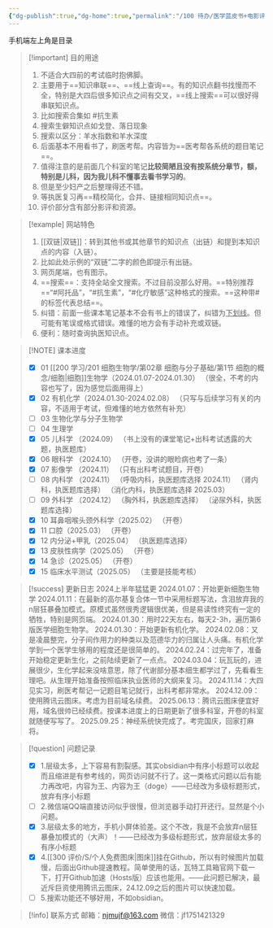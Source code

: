 ```yaml
---
{"dg-publish":true,"dg-home":true,"permalink":"/100 待办/医学蓝皮书+电影评价/","tags":["gardenEntry"],"dgPassFrontmatter":true,"created":"2024-01-25T18:45:03.000+08:00","updated":"2025-09-25T21:46:14.000+08:00"}
---
```


手机端左上角是目录

> [!important] 目的用途
> 1. 不适合大四前的考试临时抱佛脚。
> 2. 主要用于==知识串联==、==线上查询==。有的知识点翻书找慢而不全，特别是大四后很多知识点之间有交叉，==线上搜索==可以很好得串联知识点。
> 	1. 比如搜索合集如 #抗生素 
> 	2. 搜索生僻知识点如戈登、落日现象
> 	3. 搜索以区分：羊水指数和羊水深度
> 3. 后面基本不用看书了，刷医考帮。内容皆为==医考帮各系统的题目笔记==。
> 	1. 值得注意的是前面几个科室的笔记**比较简陋且没有按系统分章节，额，特别是儿科，因为我儿科不懂事去看书学习的**。
> 	2. 但是至少妇产之后整理得还不错。
> 	3. 等执医复习再==精校简化，合并、链接相同知识点==。
> 4. 评价部分含有部分影评和资源。

> [!example] 网站特色
> 1. [[双链\|双链]]：转到其他书或其他章节的知识点（出链）和提到本知识点的内容（入链）。
> 	1. 比如此处示例的“双链”二字的颜色即提示有出链。
> 	2. 网页尾端，也有图示。
> 2. ==搜索==：支持全站全文搜索。不过目前没那么好用。==特别推荐==“#阿托品”，“#抗生素”，“#化疗敏感”这种格式的搜索。==这种带#的标签代表总结==。
> 3. 纠错：前面一些课本笔记基本不会有书上的错误了，纠错为<u>下划线</u>。但可能有笔误或格式错误。难懂的地方会有手动补充或双链。
> 4. 便利：随时查询执医知识点。

> [!NOTE] 课本进度
> - [x] 01 [[200 学习/201 细胞生物学/第02章 细胞与分子基础/第1节 细胞的概念/细胞\|细胞]]生物学（2024.01.07-2024.01.30）
> （很全，不考的内容也写了，因为感觉后面用得上）
> - [x] 02 有机化学（2024.01.30-2024.02.08）
> （只写与后续学习有关的内容，不适用于考试，但难懂的地方依然有补充）
> - [ ] 03 生物化学与分子生物学
> - [ ] 04 生理学
> - [x] 05 儿科学 （2024.09）
> （书上没有的课堂笔记+出科考试透露的大题，执医题库）
> - [x] 06 眼科学 （2024.10）
> （开卷，没讲的眼睑病也考了一条）
> - [x] 07 影像学 （2024.11）
> （只有出科考试题目，开卷）
> - [ ] 08 内科学 （2024.11）
> （呼吸内科，执医题库选择 2024.11）
> （肾内科，执医题库选择）
> （消化内科，执医题库选择 2025.03）
> - [ ] 09 外科学 （2024.12）
> （胸外科，执医题库选择）
> （泌尿外科，执医题库选择）
> - [x] 10 耳鼻咽喉头颈外科学（2025.02）
> （开卷）
> - [x] 11 口腔（2025.03）
> （开卷）
> - [x] 12 内分泌+甲乳（2025.04）
> （执医题库选择）
> - [x] 13 皮肤性病学（2025.05）
> （开卷）
> - [x] 14 急诊（2025.05）
> （开卷）
> - [x] 15 临床水平测试（2025.05）
> （主要是技能考核）

> [!success] 更新日志
> 2024上半年猛猛更
> 2024.01.07：开始更新细胞生物学
> 2024.01.11：在最新的高尔基复合体一节中采用标题写法，含泪放弃我的n层狂暴叠加模式。原模式虽然很秀逻辑很优美，但是易读性终究有一定的牺牲，特别是网页端。
> 2024.01.30：用时22天左右，每天2-3h，遍历第6版医学细胞生物学。
> 2024.01.30：开始更新有机化学。
> 2024.02.08：又是凌晨整完，分子间作用力的种类以及范德华力的归属让人头痛。有机化学学到一个医学生够用的程度还是很简单的。
> 2024.02.24：过完年了，准备开始稳定更新生化，之前陆续更新了一点点。
> 2024.03.04：玩瓦玩的，进展很少，生化学起来没啥意思，除了代谢部分基本细生都学过了，先看看生理吧。从生理开始准备按照临床执业医师的大纲来复习。
> 2024.11.14：大四见实习，刷医考帮记一记题目笔记就行，出科考都非常水。
> 2024.12.09：使用腾讯云图床。考虑为目前域名续费。
> 2025.06.13：腾讯云图床便宜好用，域名很帅已经续费。按课本进度上的日期更新了很多科室，开卷的科室就随便写写了。
> 2025.09.25：神经系统快完成了。考完国庆，回家打麻将。

> [!question] 问题记录
>- [x] 1.层级太多，上下容易有割裂感。其实obsidian中有序小标题可以收起而且缩进是有参考线的，网页访问就不行了。这一类格式问题以后有能力再改吧，内容为王、内容为王（doge）——已经改为多级标题形式，放弃有序小标题
>- [ ] 2.微信端QQ端直接访问似乎很慢，但浏览器手动打开还行。显然是个小问题。
>- [x] 3.层级太多的地方，手机小屏体验差。这个不改，我是不会放弃n层狂暴叠加模式的（大声）！——已经改为多级标题形式，放弃层级太多的有序小标题
>- [x] 4.[[300 评价/S/个人免费图床\|图床]]挂在Github，所以有时候图片加载慢，后面出Github提速教程。简单使用的话，瓦特工具箱官网下载一下，打开Github加速（Hosts版）应该也能用。——此问题已解决，最近斥巨资使用腾讯云图床，24.12.09之后的图片可以快速加载。
>- [ ] 5.搜索功能还不够好用，不如obsidian。

> [!info] 联系方式
> 邮箱：njmujf@163.com
> 微信：jf1751421329
